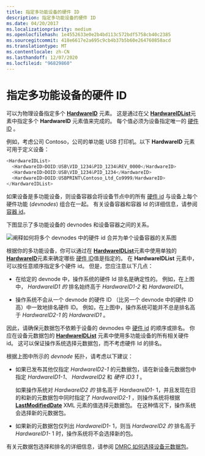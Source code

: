 ```yaml
---
title: 指定多功能设备的硬件 ID
description: 指定多功能设备的硬件 ID
ms.date: 04/20/2017
ms.localizationpriority: medium
ms.openlocfilehash: 1e4552633e0e2b4bd113c572bdf5758cb40c2385
ms.sourcegitcommit: 418e6617e2a695c9cb4b37b5b60e264760858acd
ms.translationtype: MT
ms.contentlocale: zh-CN
ms.lasthandoff: 12/07/2020
ms.locfileid: "96829860"
---
```

# <a name="specifying-hardware-ids-for-a-multifunction-device"></a>指定多功能设备的硬件 ID


可以为物理设备指定多个 [**HardwareID**](/previous-versions/windows/hardware/metadata/ff546114(v=vs.85)) 元素。 这是通过在父 [**HardwareIDList**](/previous-versions/windows/hardware/metadata/ff546121(v=vs.85))元素中指定多个 **HardwareID** 元素值来完成的。 每个值必须为设备指定唯一的 [硬件 ID](hardware-ids.md) 。

例如，考虑公司 Contoso，公司的单功能 USB 打印机。以下 **HardwareID** 元素可用于定义设备：

```cpp
<HardwareIDList>
  <HardwareID>DOID:USB\VID_1234&PID_1234&REV_0000</HardwareID>
  <HardwareID>DOID:USB\VID_1234&PID_1234</HardwareID>
  <HardwareID>DOID:USBPRINT\Contoso_Ltd_Co9999/HardwareID>
</HardwareIDList>
```

如果设备是多功能设备，则设备容器会将设备节点中的所有 [硬件 id](hardware-ids.md) 与设备上每个硬件功能 (*devnodes*) 组合在一起。 有关设备容器和容器 Id 的详细信息，请参阅 [容器 id](container-ids.md)。

下图显示了多功能设备的 devnodes 和设备容器之间的关系。

![阐释如何将多个 devnodes 中的硬件 id 合并为单个设备容器的关系图](images/hardwareid.png)

根据你的多功能设备，你可以通过在 [**HardwareIDList**](/previous-versions/windows/hardware/metadata/ff546121(v=vs.85))元素中使用单独的 [**HardwareID**](/previous-versions/windows/hardware/metadata/ff546114(v=vs.85))元素来确定哪些 [硬件 ID](hardware-ids.md)值是指定的。 在 **HardwareIDList** 元素中，可以按任意顺序指定多个硬件 id。 但是，您应注意以下几点：

-   在给定的 devnode 中，操作系统的硬件 Id 排名是确定性的。 例如，在上图中， *HardwareID1 的* 排名始终高于 *HardwareID1-2* 和 *HardwareID1*。

-   操作系统不会从一个 devnode 的硬件 ID （比另一个 devnode 中的硬件 ID 高）中一致地排名硬件 ID。 例如，在上图中，操作系统可能并不总是排名高于 *HardwareID2-1* 的 *HardwareID1* 。

因此，请确保元数据包不依赖于设备的 devnodes 中 [硬件 id](hardware-ids.md) 的顺序或排名。 你应在设备元数据包的 [**HardwareIDList**](/previous-versions/windows/hardware/metadata/ff546121(v=vs.85)) 元素中使用多功能设备的所有相关硬件 id。 这可以保证操作系统选择元数据包，而不考虑硬件 Id 的排名。

根据上图中所示的 *devnode* 拓扑，请考虑以下建议：

-   如果已发布其他仅指定 *HardwareID2-1* 的元数据包，请在新设备元数据包中指定 *HardwareID1-1*、 *HardwareID2* 和 *硬件 ID3 1* 。

    如果操作系统对 *HardwareID2 的* 排名高于 *HardwareID1-* 1，并且发现在旧的和新的元数据包中同时指定了 *HardwareID2-1* ，则操作系统将根据 [**LastModifiedDate**](/previous-versions/windows/hardware/metadata/ff548624(v=vs.85)) XML 元素的值选择元数据包。 在这种情况下，操作系统会选择新的元数据包。

-   如果新的元数据包仅列出 *HardwareID1-* 1，则当 *HardwareID2 的* 排名高于 *HardwareID1-* 1 时，操作系统将不会选择新的包。

有关元数据包选择和排名的详细信息，请参阅 [DMRC 如何选择设备元数据包](how-the-dmrc-selects-a-device-metadata-package.md)。

 

